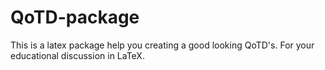 # QoTD-package
This is a latex package help you creating a good looking QoTD's. For your educational discussion in LaTeX.
